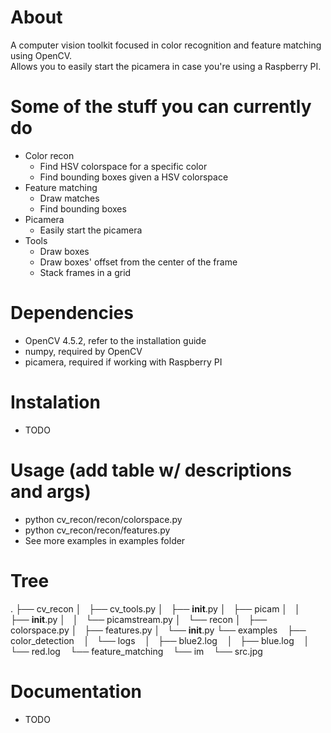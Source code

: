 # About
A computer vision toolkit focused in color recognition and feature matching using OpenCV.  
Allows you to easily start the picamera in case you're using a Raspberry PI.  

# Some of the stuff you can currently do
- Color recon
	- Find HSV colorspace for a specific color
	- Find bounding boxes given a HSV colorspace
- Feature matching
	- Draw matches
	- Find bounding boxes
- Picamera
	- Easily start the picamera
- Tools
	- Draw boxes
	- Draw boxes' offset from the center of the frame
	- Stack frames in a grid

# Dependencies
- OpenCV 4.5.2, refer to the installation guide
- numpy, required by OpenCV
- picamera, required if working with Raspberry PI

# Instalation
- TODO

# Usage (add table w/ descriptions and args)
- python cv_recon/recon/colorspace.py
- python cv_recon/recon/features.py <path to reference image>
- See more examples in examples folder

# Tree
.
├── cv_recon
│   ├── cv_tools.py
│   ├── __init__.py
│   ├── picam
│   │   ├── __init__.py
│   │   └── picamstream.py
│   └── recon
│       ├── colorspace.py
│       ├── features.py
│       └── __init__.py
└── examples
    ├── color_detection
    │   └── logs
    │       ├── blue2.log
    │       ├── blue.log
    │       └── red.log
    └── feature_matching
        └── im
            └── src.jpg

# Documentation
- TODO
